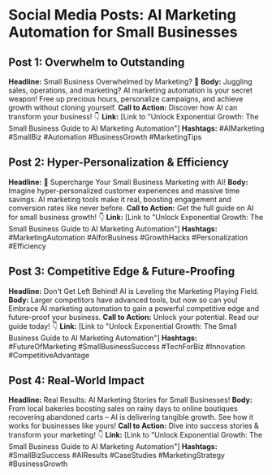 # Social Media Posts: AI Marketing Automation for Small Businesses

## Post 1: Overwhelm to Outstanding
**Headline:** Small Business Overwhelmed by Marketing? 🤯
**Body:** Juggling sales, operations, and marketing? AI marketing automation is your secret weapon! Free up precious hours, personalize campaigns, and achieve growth without cloning yourself.
**Call to Action:** Discover how AI can transform your business! 👇
**Link:** [Link to "Unlock Exponential Growth: The Small Business Guide to AI Marketing Automation"]
**Hashtags:** #AIMarketing #SmallBiz #Automation #BusinessGrowth #MarketingTips

## Post 2: Hyper-Personalization & Efficiency
**Headline:** 🚀 Supercharge Your Small Business Marketing with AI!
**Body:** Imagine hyper-personalized customer experiences and massive time savings. AI marketing tools make it real, boosting engagement and conversion rates like never before.
**Call to Action:** Get the full guide on AI for small business growth! 👇
**Link:** [Link to "Unlock Exponential Growth: The Small Business Guide to AI Marketing Automation"]
**Hashtags:** #MarketingAutomation #AIforBusiness #GrowthHacks #Personalization #Efficiency

## Post 3: Competitive Edge & Future-Proofing
**Headline:** Don't Get Left Behind! AI is Leveling the Marketing Playing Field.
**Body:** Larger competitors have advanced tools, but now so can you! Embrace AI marketing automation to gain a powerful competitive edge and future-proof your business.
**Call to Action:** Unlock your potential. Read our guide today! 👇
**Link:** [Link to "Unlock Exponential Growth: The Small Business Guide to AI Marketing Automation"]
**Hashtags:** #FutureOfMarketing #SmallBusinessSuccess #TechForBiz #Innovation #CompetitiveAdvantage

## Post 4: Real-World Impact
**Headline:** Real Results: AI Marketing Stories for Small Businesses!
**Body:** From local bakeries boosting sales on rainy days to online boutiques recovering abandoned carts – AI is delivering tangible growth. See how it works for businesses like yours!
**Call to Action:** Dive into success stories & transform your marketing! 👇
**Link:** [Link to "Unlock Exponential Growth: The Small Business Guide to AI Marketing Automation"]
**Hashtags:** #SmallBizSuccess #AIResults #CaseStudies #MarketingStrategy #BusinessGrowth
